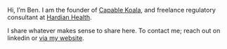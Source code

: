 
Hi, I’m Ben. I am the founder of [Capable Koala](https://capablekoala.co/), and freelance regulatory consultant at [Hardian Health](https://www.hardianhealth.com/).

I share whatever makes sense to share here. To contact me; reach out on linkedin or [via my website](https://ben-howes.co.uk).
